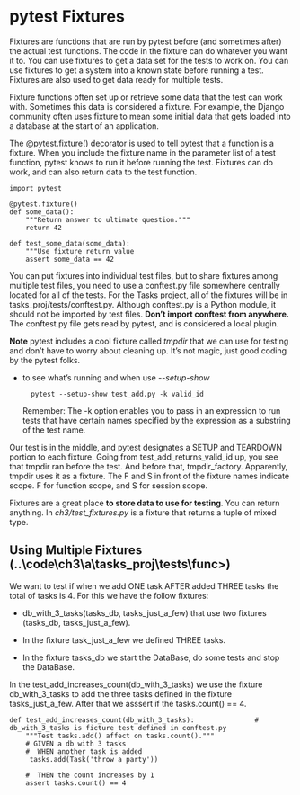# pytest Fixtures

Fixtures are functions that are run by pytest before (and sometimes
after) the actual test functions. The code in the fixture can do whatever you
want it to. You can use fixtures to get a data set for the tests to work on. You
can use fixtures to get a system into a known state before running a test.
Fixtures are also used to get data ready for multiple tests.

Fixture functions often set up or retrieve some data that the test can work
with. Sometimes this data is considered a fixture. For example, the Django
community often uses fixture to mean some initial data that gets loaded into
a database at the start of an application.

The @pytest.fixture() decorator is used to tell pytest that a function is a fixture.
When you include the fixture name in the parameter list of a test function,
pytest knows to run it before running the test. Fixtures can do work, and can
also return data to the test function.

    import pytest
    
    @pytest.fixture()
    def some_data():
        """Return answer to ultimate question."""
        return 42

    def test_some_data(some_data):
        """Use fixture return value
        assert some_data == 42
        
You can put fixtures into individual test files, but to share fixtures among
multiple test files, you need to use a conftest.py file somewhere centrally located
for all of the tests. For the Tasks project, all of the fixtures will be in
tasks_proj/tests/conftest.py. Although conftest.py is a Python module, it should not be imported by test files.
**Don’t import conftest from anywhere.** The conftest.py file gets read by pytest, and is considered a local plugin.

**Note** pytest includes a cool fixture called _tmpdir_ that we can use for
testing and don’t have to worry about cleaning up. It’s not magic, just good
coding by the pytest folks.

- to see what’s running and when use _--setup-show_

        pytest --setup-show test_add.py -k valid_id
        
  Remember: The -k option enables you to pass in an expression to run tests that have
certain names specified by the expression as a substring of the test name.


Our test is in the middle, and pytest designates a SETUP and TEARDOWN portion
to each fixture. Going from test_add_returns_valid_id up, you see that tmpdir ran
before the test. And before that, tmpdir_factory. Apparently, tmpdir uses it as a
fixture. The F and S in front of the fixture names indicate scope. F for function scope,
and S for session scope.

Fixtures are a great place **to store data to use for testing**. You can return
anything. In _ch3/test_fixtures.py_ is a fixture that returns a tuple of mixed type.


## Using Multiple Fixtures (..\code\ch3\a\tasks_proj\tests\func>)

We want to test if when we add ONE task AFTER added THREE tasks the total of tasks is 4.
For this we have the follow fixtures:

- db_with_3_tasks(tasks_db, tasks_just_a_few) that use two fixtures (tasks_db, tasks_just_a_few).

- In the fixture task_just_a_few we defined THREE tasks. 

- In the fixture tasks_db we start the DataBase, do some tests and stop the DataBase.

In the test_add_increases_count(db_with_3_tasks) we use the fixture db_with_3_tasks to add the three tasks defined in the fixture tasks_just_a_few. After that we asssert if the tasks.count() == 4.

    def test_add_increases_count(db_with_3_tasks):               # db_with_3_tasks is ficture test defined in conftest.py
        """Test tasks.add() affect on tasks.count()."""
        # GIVEN a db with 3 tasks
        #  WHEN another task is added
         tasks.add(Task('throw a party'))

        #  THEN the count increases by 1
        assert tasks.count() == 4
